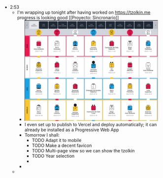 - 2:53
	- I'm wrapping up tonight after having worked on https://tzolkin.me progress is looking good [[Proyecto: Sincronario]]
		- ![image.png](../assets/image_1659938082585_0.png)
		- I even set up to publish to Vercel and deploy automatically; it can already be installed as a Progressive Web App
		- Tomorrow I shall:
			- TODO Adapt it to mobile
			- TODO Make a decent favicon
			- TODO Multi-page view so we can show the tzolkin
			- TODO Year selection
			-
		-
	-